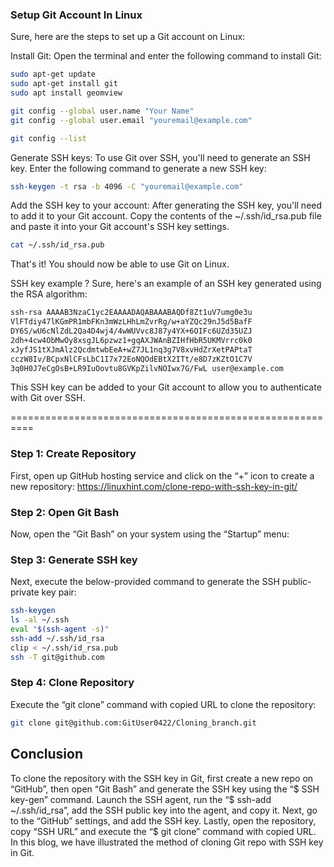 ### Setup Git Account In Linux
Sure, here are the steps to set up a Git account on Linux:

Install Git: Open the terminal and enter the following command to install Git:

```bash
sudo apt-get update
sudo apt-get install git
sudo apt install geomview
```

```bash
git config --global user.name "Your Name"
git config --global user.email "youremail@example.com"
```

```bash
git config --list
```

Generate SSH keys: To use Git over SSH, you'll need to generate an SSH key. Enter the following command to generate a new SSH key:
```bash
ssh-keygen -t rsa -b 4096 -C "youremail@example.com"
```

Add the SSH key to your account: After generating the SSH key, you'll need to add it to your Git account. Copy the contents of the ~/.ssh/id_rsa.pub file and paste it into your Git account's SSH key settings.

```bash
cat ~/.ssh/id_rsa.pub
```

That's it! You should now be able to use Git on Linux.

SSH key example ?
Sure, here's an example of an SSH key generated using the RSA algorithm:

```bash
ssh-rsa AAAAB3NzaC1yc2EAAAADAQABAAABAQDf8Zt1uV7umg0e3u
VlFTdiy47lKGmPR1mbFKn3mWzLHhLmZvrRg/w+aYZQc29nJ5d5BafF
DY6S/wU6cNlZdL2Qa4D4wj4/4wWUVvc8J87y4YX+6OIFc6UZd35UZJ
2dh+4cw4ObMwOy8xsgJL6pzwz1+gqAXJWAnBZIHfHbR5UKMVrrc0k0
xJyfJS1tXJmAlz2QcdmtwbEeA+wZ7JL1nq3g7V8xvHdZrXetPAPtaT
cczW8Iv/BCpxNlCFsLbC1I7x72EoNQOdEBtX2ITt/e8D7zKZtO1C7V
3q0H0J7eCgOsB+LR9IuOovtu8GVKpZilvNOIwx7G/FwL user@example.com
```
This SSH key can be added to your Git account to allow you to authenticate with Git over SSH.


==========================================================

### Step 1: Create Repository
First, open up GitHub hosting service and click on the “+” icon to create a new repository:
https://linuxhint.com/clone-repo-with-ssh-key-in-git/

### Step 2: Open Git Bash
Now, open the “Git Bash” on your system using the “Startup” menu:

### Step 3: Generate SSH key
Next, execute the below-provided command to generate the SSH public-private key pair:

```bash
ssh-keygen
ls -al ~/.ssh
eval "$(ssh-agent -s)"
ssh-add ~/.ssh/id_rsa
clip < ~/.ssh/id_rsa.pub
ssh -T git@github.com
```

### Step 4: Clone Repository
Execute the “git clone” command with copied URL to clone the repository:

```bash
git clone git@github.com:GitUser0422/Cloning_branch.git
```

## Conclusion
To clone the repository with the SSH key in Git, first create a new repo on “GitHub”, then open “Git Bash” and generate the SSH key using the “$ SSH key-gen” command. Launch the SSH agent, run the “$ ssh-add ~/.ssh/id_rsa”, add the SSH public key into the agent, and copy it. Next, go to the “GitHub” settings, and add the SSH key. Lastly, open the repository, copy “SSH URL” and execute the “$ git clone” command with copied URL. In this blog, we have illustrated the method of cloning Git repo with SSH key in Git.
